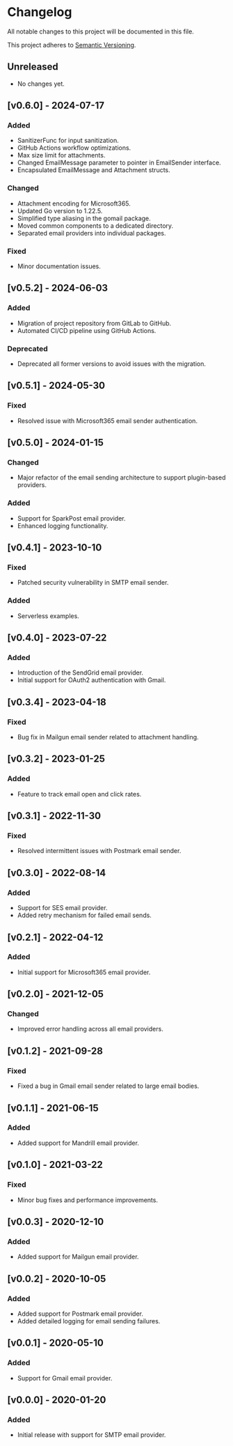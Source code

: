 # Changelog
All notable changes to this project will be documented in this file.

This project adheres to [Semantic Versioning](http://semver.org/spec/v2.0.0.html).

## Unreleased
- No changes yet.

## [v0.6.0] - 2024-07-17
### Added
- SanitizerFunc for input sanitization.
- GitHub Actions workflow optimizations.
- Max size limit for attachments.
- Changed EmailMessage parameter to pointer in EmailSender interface.
- Encapsulated EmailMessage and Attachment structs.

### Changed
- Attachment encoding for Microsoft365.
- Updated Go version to 1.22.5.
- Simplified type aliasing in the gomail package.
- Moved common components to a dedicated directory.
- Separated email providers into individual packages.

### Fixed
- Minor documentation issues.

## [v0.5.2] - 2024-06-03
### Added
- Migration of project repository from GitLab to GitHub.
- Automated CI/CD pipeline using GitHub Actions.

### Deprecated
- Deprecated all former versions to avoid issues with the migration.

## [v0.5.1] - 2024-05-30
### Fixed
- Resolved issue with Microsoft365 email sender authentication.

## [v0.5.0] - 2024-01-15
### Changed
- Major refactor of the email sending architecture to support plugin-based providers.

### Added
- Support for SparkPost email provider.
- Enhanced logging functionality.

## [v0.4.1] - 2023-10-10
### Fixed
- Patched security vulnerability in SMTP email sender.

### Added
- Serverless examples.

## [v0.4.0] - 2023-07-22
### Added
- Introduction of the SendGrid email provider.
- Initial support for OAuth2 authentication with Gmail.

## [v0.3.4] - 2023-04-18
### Fixed
- Bug fix in Mailgun email sender related to attachment handling.

## [v0.3.2] - 2023-01-25
### Added
- Feature to track email open and click rates.

## [v0.3.1] - 2022-11-30
### Fixed
- Resolved intermittent issues with Postmark email sender.

## [v0.3.0] - 2022-08-14
### Added
- Support for SES email provider.
- Added retry mechanism for failed email sends.

## [v0.2.1] - 2022-04-12
### Added
- Initial support for Microsoft365 email provider.

## [v0.2.0] - 2021-12-05
### Changed
- Improved error handling across all email providers.

## [v0.1.2] - 2021-09-28
### Fixed
- Fixed a bug in Gmail email sender related to large email bodies.

## [v0.1.1] - 2021-06-15
### Added
- Added support for Mandrill email provider.

## [v0.1.0] - 2021-03-22
### Fixed
- Minor bug fixes and performance improvements.

## [v0.0.3] - 2020-12-10
### Added
- Added support for Mailgun email provider.

## [v0.0.2] - 2020-10-05
### Added
- Added support for Postmark email provider.
- Added detailed logging for email sending failures.

## [v0.0.1] - 2020-05-10
### Added
- Support for Gmail email provider.

## [v0.0.0] - 2020-01-20
### Added
- Initial release with support for SMTP email provider.
